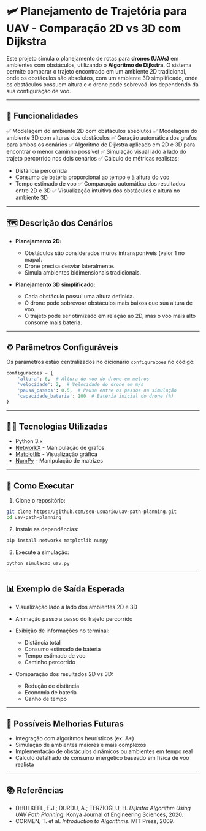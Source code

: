 # 🛩️ **Planejamento de Trajetória para UAV - Comparação 2D vs 3D com Dijkstra**

Este projeto simula o planejamento de rotas para **drones (UAVs)** em ambientes com obstáculos, utilizando o **Algoritmo de Dijkstra**. O sistema permite comparar o trajeto encontrado em um ambiente 2D tradicional, onde os obstáculos são absolutos, com um ambiente 3D simplificado, onde os obstáculos possuem altura e o drone pode sobrevoá-los dependendo da sua configuração de voo.

---

## 🔧 **Funcionalidades**

✅ Modelagem do ambiente 2D com obstáculos absolutos
✅ Modelagem do ambiente 3D com alturas dos obstáculos
✅ Geração automática dos grafos para ambos os cenários
✅ Algoritmo de Dijkstra aplicado em 2D e 3D para encontrar o menor caminho possível
✅ Simulação visual lado a lado do trajeto percorrido nos dois cenários
✅ Cálculo de métricas realistas:

* Distância percorrida
* Consumo de bateria proporcional ao tempo e à altura do voo
* Tempo estimado de voo
  ✅ Comparação automática dos resultados entre 2D e 3D
  ✅ Visualização intuitiva dos obstáculos e altura no ambiente 3D

---

## 🗺️ **Descrição dos Cenários**

* **Planejamento 2D:**

  * Obstáculos são considerados muros intransponíveis (valor 1 no mapa).
  * Drone precisa desviar lateralmente.
  * Simula ambientes bidimensionais tradicionais.

* **Planejamento 3D simplificado:**

  * Cada obstáculo possui uma altura definida.
  * O drone pode sobrevoar obstáculos mais baixos que sua altura de voo.
  * O trajeto pode ser otimizado em relação ao 2D, mas o voo mais alto consome mais bateria.

---

## ⚙️ **Parâmetros Configuráveis**

Os parâmetros estão centralizados no dicionário `configuracoes` no código:

```python
configuracoes = {
    'altura': 6,  # Altura do voo do drone em metros
    'velocidade': 2,  # Velocidade do drone em m/s
    'pausa_passos': 0.5,  # Pausa entre os passos na simulação
    'capacidade_bateria': 100  # Bateria inicial do drone (%)
}
```

---

## 🧑‍💻 **Tecnologias Utilizadas**

* Python 3.x
* [NetworkX](https://networkx.org/) - Manipulação de grafos
* [Matplotlib](https://matplotlib.org/) - Visualização gráfica
* [NumPy](https://numpy.org/) - Manipulação de matrizes

---

## 🚀 **Como Executar**

1. Clone o repositório:

```bash
git clone https://github.com/seu-usuario/uav-path-planning.git
cd uav-path-planning
```

2. Instale as dependências:

```bash
pip install networkx matplotlib numpy
```

3. Execute a simulação:

```bash
python simulacao_uav.py
```

---

## 📊 **Exemplo de Saída Esperada**

* Visualização lado a lado dos ambientes 2D e 3D
* Animação passo a passo do trajeto percorrido
* Exibição de informações no terminal:

  * Distância total
  * Consumo estimado de bateria
  * Tempo estimado de voo
  * Caminho percorrido
* Comparação dos resultados 2D vs 3D:

  * Redução de distância
  * Economia de bateria
  * Ganho de tempo

---

## 🎯 **Possíveis Melhorias Futuras**

* Integração com algoritmos heurísticos (ex: A\*)
* Simulação de ambientes maiores e mais complexos
* Implementação de obstáculos dinâmicos ou ambientes em tempo real
* Cálculo detalhado de consumo energético baseado em física de voo realista

---

## 📚 **Referências**

* DHULKEFL, E.J.; DURDU, A.; TERZİOĞLU, H. *Dijkstra Algorithm Using UAV Path Planning*. Konya Journal of Engineering Sciences, 2020.
* CORMEN, T. et al. *Introduction to Algorithms*. MIT Press, 2009.
